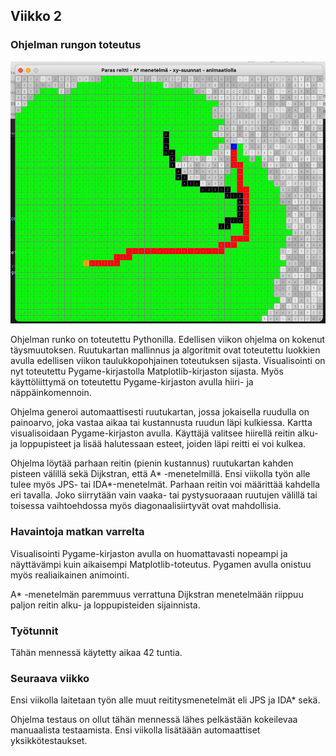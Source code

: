 ## Viikko 2

### Ohjelman rungon toteutus

<img src="/dokumentaatio/png/viikko3.png" width="750">

Ohjelman runko on toteutettu Pythonilla.  Edellisen viikon ohjelma on kokenut täysmuutoksen. Ruutukartan mallinnus ja algoritmit ovat toteutettu luokkien avulla edellisen viikon taulukkopohjainen toteutuksen sijasta. Visualisointi on nyt toteutettu Pygame-kirjastolla Matplotlib-kirjaston sijasta. Myös käyttöliittymä on toteutettu Pygame-kirjaston avulla hiiri- ja näppäinkomennoin.  

Ohjelma generoi automaattisesti ruutukartan, jossa jokaisella ruudulla on painoarvo, joka vastaa aikaa tai kustannusta ruudun läpi kulkiessa.  Kartta visualisoidaan Pygame-kirjaston avulla.  Käyttäjä valitsee hiirellä reitin alku- ja loppupisteet ja lisää halutessaan esteet, joiden läpi reitti ei voi kulkea.

Ohjelma löytää parhaan reitin (pienin kustannus) ruutukartan kahden pisteen välillä sekä Dijkstran, että  A* -menetelmillä.  Ensi viikolla työn alle tulee myös JPS- tai IDA*-menetelmät.  Parhaan reitin voi määrittää kahdella eri tavalla.  Joko siirrytään vain vaaka- tai pystysuoraaan ruutujen välillä tai toisessa vaihtoehdossa myös diagonaalisiirtyvät ovat mahdollisia.

### Havaintoja matkan varrelta

Visualisointi Pygame-kirjaston avulla on huomattavasti nopeampi ja näyttävämpi kuin aikaisempi Matplotlib-toteutus.  Pygamen avulla onistuu myös realiaikainen animointi.

A* -menetelmän paremmuus verrattuna Dijkstran menetelmään riippuu paljon reitin alku- ja loppupisteiden sijainnista.

### Työtunnit

Tähän mennessä käytetty aikaa 42 tuntia.  

### Seuraava viikko

Ensi viikolla laitetaan työn alle muut reititysmenetelmät eli JPS ja IDA* sekä.

Ohjelma testaus on ollut tähän mennessä lähes pelkästään kokeilevaa manuaalista testaamista.  Ensi viikolla lisätäään automaattiset yksikkötestaukset.



